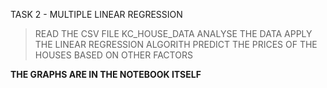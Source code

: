 TASK 2 - MULTIPLE LINEAR REGRESSION

> READ THE CSV FILE KC_HOUSE_DATA
> ANALYSE THE DATA
> APPLY THE LINEAR REGRESSION ALGORITH
> PREDICT THE PRICES OF THE HOUSES BASED ON OTHER FACTORS

**THE GRAPHS ARE IN THE NOTEBOOK ITSELF**